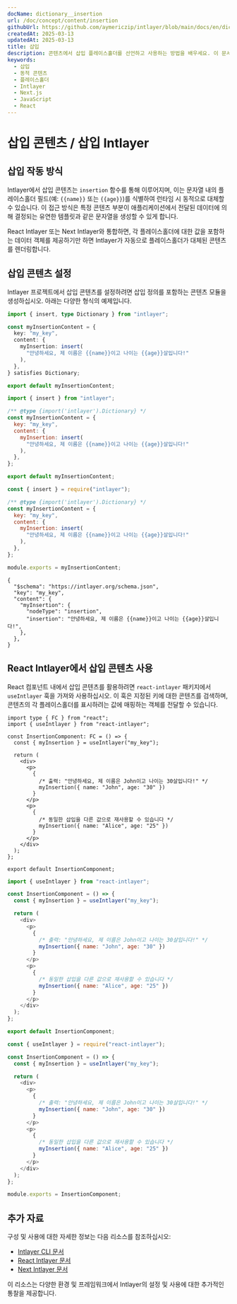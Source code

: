 ```yaml
---
docName: dictionary__insertion
url: /doc/concept/content/insertion
githubUrl: https://github.com/aymericzip/intlayer/blob/main/docs/en/dictionary/insertion.md
createdAt: 2025-03-13
updatedAt: 2025-03-13
title: 삽입
description: 콘텐츠에서 삽입 플레이스홀더를 선언하고 사용하는 방법을 배우세요. 이 문서는 사전 정의된 콘텐츠 구조 내에서 값을 동적으로 삽입하는 단계를 안내합니다.
keywords:
  - 삽입
  - 동적 콘텐츠
  - 플레이스홀더
  - Intlayer
  - Next.js
  - JavaScript
  - React
---
```


# 삽입 콘텐츠 / 삽입 Intlayer

## 삽입 작동 방식

Intlayer에서 삽입 콘텐츠는 `insertion` 함수를 통해 이루어지며, 이는 문자열 내의 플레이스홀더 필드(예: `{{name}}` 또는 `{{age}}`)를 식별하여 런타임 시 동적으로 대체할 수 있습니다. 이 접근 방식은 특정 콘텐츠 부분이 애플리케이션에서 전달된 데이터에 의해 결정되는 유연한 템플릿과 같은 문자열을 생성할 수 있게 합니다.

React Intlayer 또는 Next Intlayer와 통합하면, 각 플레이스홀더에 대한 값을 포함하는 데이터 객체를 제공하기만 하면 Intlayer가 자동으로 플레이스홀더가 대체된 콘텐츠를 렌더링합니다.

## 삽입 콘텐츠 설정

Intlayer 프로젝트에서 삽입 콘텐츠를 설정하려면 삽입 정의를 포함하는 콘텐츠 모듈을 생성하십시오. 아래는 다양한 형식의 예제입니다.

```typescript fileName="**/*.content.ts" contentDeclarationFormat="typescript"
import { insert, type Dictionary } from "intlayer";

const myInsertionContent = {
  key: "my_key",
  content: {
    myInsertion: insert(
      "안녕하세요, 제 이름은 {{name}}이고 나이는 {{age}}살입니다!"
    ),
  },
} satisfies Dictionary;

export default myInsertionContent;
```

```javascript fileName="**/*.content.mjs" contentDeclarationFormat="esm"
import { insert } from "intlayer";

/** @type {import('intlayer').Dictionary} */
const myInsertionContent = {
  key: "my_key",
  content: {
    myInsertion: insert(
      "안녕하세요, 제 이름은 {{name}}이고 나이는 {{age}}살입니다!"
    ),
  },
};

export default myInsertionContent;
```

```javascript fileName="**/*.content.cjs" contentDeclarationFormat="commonjs"
const { insert } = require("intlayer");

/** @type {import('intlayer').Dictionary} */
const myInsertionContent = {
  key: "my_key",
  content: {
    myInsertion: insert(
      "안녕하세요, 제 이름은 {{name}}이고 나이는 {{age}}살입니다!"
    ),
  },
};

module.exports = myInsertionContent;
```

```json5 fileName="**/*.content.json" contentDeclarationFormat="json"
{
  "$schema": "https://intlayer.org/schema.json",
  "key": "my_key",
  "content": {
    "myInsertion": {
      "nodeType": "insertion",
      "insertion": "안녕하세요, 제 이름은 {{name}}이고 나이는 {{age}}살입니다!",
    },
  },
}
```

## React Intlayer에서 삽입 콘텐츠 사용

React 컴포넌트 내에서 삽입 콘텐츠를 활용하려면 `react-intlayer` 패키지에서 `useIntlayer` 훅을 가져와 사용하십시오. 이 훅은 지정된 키에 대한 콘텐츠를 검색하며, 콘텐츠의 각 플레이스홀더를 표시하려는 값에 매핑하는 객체를 전달할 수 있습니다.

```tsx fileName="**/*.tsx" codeFormat="typescript"
import type { FC } from "react";
import { useIntlayer } from "react-intlayer";

const InsertionComponent: FC = () => {
  const { myInsertion } = useIntlayer("my_key");

  return (
    <div>
      <p>
        {
          /* 출력: "안녕하세요, 제 이름은 John이고 나이는 30살입니다!" */
          myInsertion({ name: "John", age: "30" })
        }
      </p>
      <p>
        {
          /* 동일한 삽입을 다른 값으로 재사용할 수 있습니다 */
          myInsertion({ name: "Alice", age: "25" })
        }
      </p>
    </div>
  );
};

export default InsertionComponent;
```

```javascript fileName="**/*.mjx" codeFormat="esm"
import { useIntlayer } from "react-intlayer";

const InsertionComponent = () => {
  const { myInsertion } = useIntlayer("my_key");

  return (
    <div>
      <p>
        {
          /* 출력: "안녕하세요, 제 이름은 John이고 나이는 30살입니다!" */
          myInsertion({ name: "John", age: "30" })
        }
      </p>
      <p>
        {
          /* 동일한 삽입을 다른 값으로 재사용할 수 있습니다 */
          myInsertion({ name: "Alice", age: "25" })
        }
      </p>
    </div>
  );
};

export default InsertionComponent;
```

```javascript fileName="**/*.cjs" codeFormat="commonjs"
const { useIntlayer } = require("react-intlayer");

const InsertionComponent = () => {
  const { myInsertion } = useIntlayer("my_key");

  return (
    <div>
      <p>
        {
          /* 출력: "안녕하세요, 제 이름은 John이고 나이는 30살입니다!" */
          myInsertion({ name: "John", age: "30" })
        }
      </p>
      <p>
        {
          /* 동일한 삽입을 다른 값으로 재사용할 수 있습니다 */
          myInsertion({ name: "Alice", age: "25" })
        }
      </p>
    </div>
  );
};

module.exports = InsertionComponent;
```

## 추가 자료

구성 및 사용에 대한 자세한 정보는 다음 리소스를 참조하십시오:

- [Intlayer CLI 문서](https://github.com/aymericzip/intlayer/blob/main/docs/ko/intlayer_cli.md)
- [React Intlayer 문서](https://github.com/aymericzip/intlayer/blob/main/docs/ko/intlayer_with_create_react_app.md)
- [Next Intlayer 문서](https://github.com/aymericzip/intlayer/blob/main/docs/ko/intlayer_with_nextjs_15.md)

이 리소스는 다양한 환경 및 프레임워크에서 Intlayer의 설정 및 사용에 대한 추가적인 통찰을 제공합니다.
